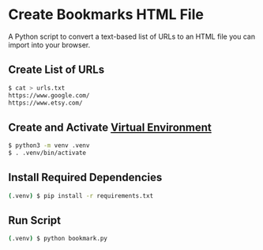 # Create Bookmarks HTML File

A Python script to convert a text-based list of URLs to an HTML file you can import into your browser.

## Create List of URLs

```sh
$ cat > urls.txt
https://www.google.com/
https://www.etsy.com/
```

## Create and Activate [Virtual Environment](https://docs.python.org/3/library/venv.html)

```sh
$ python3 -m venv .venv
$ . .venv/bin/activate
```

## Install Required Dependencies

```sh
(.venv) $ pip install -r requirements.txt
```

## Run Script

```sh
(.venv) $ python bookmark.py
```
